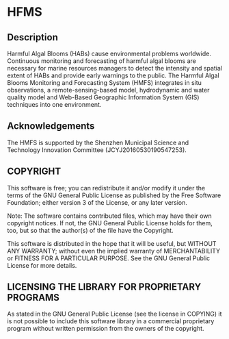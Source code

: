 # HFMS
## Description
  Harmful Algal Blooms (HABs) cause environmental problems worldwide. Continuous monitoring and forecasting of harmful algal blooms are necessary for marine resources managers to detect the intensity and spatial extent of HABs and provide early warnings to the public. The Harmful Algal Blooms Monitoring and Forecasting System (HMFS) integrates in situ observations, a remote-sensing-based model, hydrodynamic and water quality model and Web-Based Geographic Information System (GIS) techniques into one environment.
## Acknowledgements
The HMFS is supported by the Shenzhen Municipal Science and Technology Innovation Committee (JCYJ20160530190547253).

## COPYRIGHT
This software is free; you can redistribute it and/or modify it under the terms of the GNU General Public License as published by the Free Software Foundation; either version 3 of the License, or any later version.

Note: The software contains contributed files, which may have their own copyright notices. If not, the GNU General Public License holds for them, too, but so that the author(s) of the file have the Copyright.

This software is distributed in the hope that it will be useful, but WITHOUT ANY WARRANTY; without even the implied warranty of MERCHANTABILITY or FITNESS FOR A PARTICULAR PURPOSE. See the GNU General Public License for more details.

## LICENSING THE LIBRARY FOR PROPRIETARY PROGRAMS
As stated in the GNU General Public License (see the license in COPYING) it is not possible to include this software library in a commercial proprietary program without written permission from the owners of the copyright.
